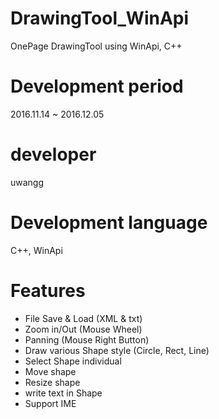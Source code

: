 # DrawingTool_WinApi
OnePage DrawingTool using WinApi, C++

# Development period
2016.11.14 ~ 2016.12.05

# developer
uwangg

# Development language
C++, WinApi

# Features
- File Save & Load (XML & txt)
- Zoom in/Out (Mouse Wheel)
- Panning (Mouse Right Button)
- Draw various Shape style (Circle, Rect, Line)
- Select Shape individual
- Move shape
- Resize shape
- write text in Shape
- Support IME
